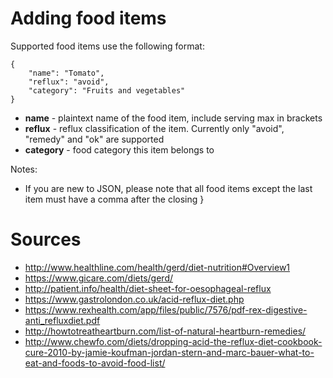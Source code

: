 # Adding food items

Supported food items use the following format:

    {
        "name": "Tomato",
        "reflux": "avoid",
        "category": "Fruits and vegetables"
    }

* **name** - plaintext name of the food item, include serving max in brackets
* **reflux** - reflux classification of the item. Currently only "avoid", "remedy" and "ok" are supported
* **category** - food category this item belongs to

Notes:

* If you are new to JSON, please note that all food items except the last item must have a comma after the closing }

# Sources

* http://www.healthline.com/health/gerd/diet-nutrition#Overview1
* https://www.gicare.com/diets/gerd/
* http://patient.info/health/diet-sheet-for-oesophageal-reflux
* https://www.gastrolondon.co.uk/acid-reflux-diet.php
* https://www.rexhealth.com/app/files/public/7576/pdf-rex-digestive-anti_refluxdiet.pdf
* http://howtotreatheartburn.com/list-of-natural-heartburn-remedies/
* http://www.chewfo.com/diets/dropping-acid-the-reflux-diet-cookbook-cure-2010-by-jamie-koufman-jordan-stern-and-marc-bauer-what-to-eat-and-foods-to-avoid-food-list/

